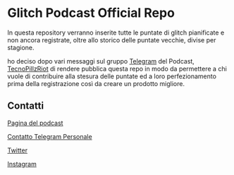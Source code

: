 # Glitch Podcast Official Repo

In questa repository verranno inserite tutte le puntate di glitch pianificate e non ancora registrate, oltre allo storico delle puntate vecchie, divise per stagione.

ho deciso dopo vari messaggi sul gruppo [Telegram](https://telegram.org/) del Podcast, [TecnoPillzRiot](https://t.me/TechnoPillzRiot) di rendere pubblica questa repo in modo da permettere a chi vuole di contribuire alla stesura delle puntate ed a loro perfezionamento prima della registrazione così da creare un prodotto migliore.

## Contatti

[Pagina del podcast](https://www.magnetarman.com/podcasts/)

[Contatto Telegram Personale](https://t.me/magnetarman)

[Twitter](https://twitter.com/magnetar_man)

[Instagram](https://www.instagram.com/magnetar_man/)